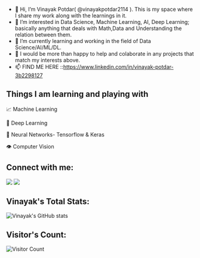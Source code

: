 - 👋 Hi, I’m Vinayak Potdar( @vinayakpotdar2114 ). This is my space where I share my work along with the learnings in it.
- 👀 I’m interested in Data Science, Machine Learning, AI, Deep Learning; basically anything that deals with Math,Data and Understanding the relation between them.
- 🌱 I’m currently learning and working in the field of Data Science/AI/ML/DL.
- 💞️ I would be more than happy to help and colaborate in any projects that match my interests above.
- 📫 FIND ME HERE ::https://www.linkedin.com/in/vinayak-potdar-3b2298127

<!---
vinayakpotdar2114/vinayakpotdar2114 is a ✨ special ✨ repository because its `README.md` (this file) appears on your GitHub profile.
You can click the Preview link to take a look at your changes.
--->



## Things I am learning and playing with

📈 Machine Learning

🤖 Deep Learning

🧠 Neural Networks- Tensorflow & Keras

👁️ Computer Vision

## Connect with me:

<p align = "center">
 
[<img src="https://img.shields.io/badge/linkedin-%2312100E.svg?&style=for-the-badge&logo=linkedin&logoColor=white&color=black" />](https://www.linkedin.com/in/vinayak-potdar-3b2298127/)
[<img src="https://img.shields.io/badge/medium-%2312100E.svg?&style=for-the-badge&logo=medium&logoColor=white&color=black" />](https://medium.com/@vinayak.potdar.vp)
</p>

## Vinayak's Total Stats:

![Vinayak's GitHub stats](https://github-readme-stats.vercel.app/api?username=vinayakpotdar2114&show_icons=true&theme=radical)

## Visitor's Count:

![Visitor Count](https://profile-counter.glitch.me/vinayakpotdar2114/count.svg)
